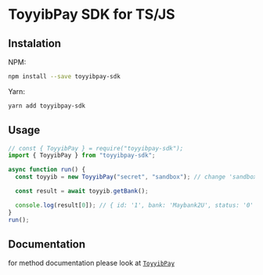 # ToyyibPay SDK for TS/JS

## Instalation


NPM:
```bash
npm install --save toyyibpay-sdk
```

Yarn:
```bash
yarn add toyyibpay-sdk
```

## Usage

```typescript
// const { ToyyibPay } = require("toyyibpay-sdk");
import { ToyyibPay } from "toyyibpay-sdk";

async function run() {
  const toyyib = new ToyyibPay("secret", "sandbox"); // change 'sandbox' to 'live' for

  const result = await toyyib.getBank();

  console.log(result[0]); // { id: '1', bank: 'Maybank2U', status: '0' }
}
run();
```

## Documentation
for method documentation please look at [`ToyyibPay`](docs/classes/ToyyibPay.md#methods-1)

